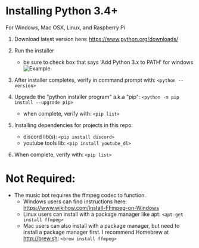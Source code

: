 # Installing Python 3.4+
For Windows, Mac OSX, Linux, and Raspberry Pi


1. Download latest version here: https://www.python.org/downloads/
2. Run the installer
    - be sure to check box that says 'Add Python 3.x to PATH' for windows
![Example](https://miro.medium.com/max/1344/0*7nOyowsPsGI19pZT.png)

3. After installer completes, verify in command prompt with: `<python --version>`
4. Upgrade the "python installer program" a.k.a "pip": `<python -m pip install --upgrade pip>`
    - when complete, verify with: `<pip list>`
5. Installing dependencies for projects in this repo:
    - discord lib(s): `<pip install discord>`
    - youtube tools lib: `<pip install youtube_dl>`
6. When complete, verify with: `<pip list>`

    
# Not Required:
- The music bot requires the ffmpeg codec to function.
    - Windows users can find instructions here: https://www.wikihow.com/Install-FFmpeg-on-Windows
    - Linux users can install with a package manager like apt: `<apt-get install ffmpeg>`
    - Mac users can also install with a package manager, but need to install a package manager first. I recommend Homebrew at http://brew.sh: `<brew install ffmpeg>`
